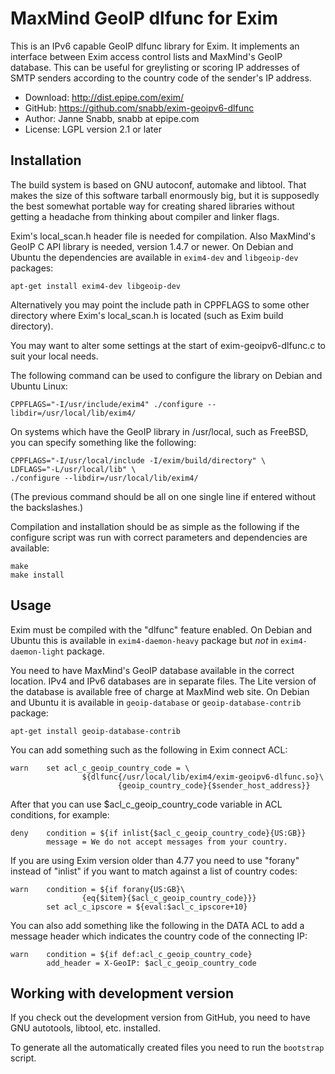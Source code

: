 MaxMind GeoIP dlfunc for Exim
=============================

This is an IPv6 capable GeoIP dlfunc library for Exim. It implements an
interface between Exim access control lists and MaxMind's GeoIP database.
This can be useful for greylisting or scoring IP addresses of SMTP
senders according to the country code of the sender's IP address.

- Download:	http://dist.epipe.com/exim/
- GitHub:	https://github.com/snabb/exim-geoipv6-dlfunc
- Author:	Janne Snabb, snabb at epipe.com
- License:	LGPL version 2.1 or later


## Installation

The build system is based on GNU autoconf, automake and libtool. That
makes the size of this software tarball enormously big, but it is
supposedly the best somewhat portable way for creating shared libraries
without getting a headache from thinking about compiler and linker flags.

Exim's local_scan.h header file is needed for compilation. Also MaxMind's
GeoIP C API library is needed, version 1.4.7 or newer. On Debian and
Ubuntu the dependencies are available in `exim4-dev` and `libgeoip-dev`
packages:
```
apt-get install exim4-dev libgeoip-dev
```
Alternatively you may point the include path in CPPFLAGS to
some other directory where Exim's local_scan.h is located (such as Exim
build directory).

You may want to alter some settings at the start of exim-geoipv6-dlfunc.c
to suit your local needs.

The following command can be used to configure the library on Debian
and Ubuntu Linux:
```
CPPFLAGS="-I/usr/include/exim4" ./configure --libdir=/usr/local/lib/exim4/
```

On systems which have the GeoIP library in /usr/local, such as FreeBSD,
you can specify something like the following:
```
CPPFLAGS="-I/usr/local/include -I/exim/build/directory" \
LDFLAGS="-L/usr/local/lib" \
./configure --libdir=/usr/local/lib/exim4/
```
(The previous command should be all on one single line if entered without
the backslashes.)

Compilation and installation should be as simple as the following if
the configure script was run with correct parameters and dependencies
are available:
```
make
make install
```

## Usage

Exim must be compiled with the "dlfunc" feature enabled. On Debian
and Ubuntu this is available in `exim4-daemon-heavy` package but *not*
in `exim4-daemon-light` package.

You need to have MaxMind's GeoIP database available in the correct
location. IPv4 and IPv6 databases are in separate files. The Lite version
of the database is available free of charge at MaxMind web site. On Debian
and Ubuntu it is available in `geoip-database` or `geoip-database-contrib`
package:
```
apt-get install geoip-database-contrib
```

You can add something such as the following in Exim connect ACL:
```
warn    set acl_c_geoip_country_code = \
                ${dlfunc{/usr/local/lib/exim4/exim-geoipv6-dlfunc.so}\
                        {geoip_country_code}{$sender_host_address}}
```

After that you can use $acl_c_geoip_country_code variable in ACL
conditions, for example:
```
deny    condition = ${if inlist{$acl_c_geoip_country_code}{US:GB}}
        message = We do not accept messages from your country.
```

If you are using Exim version older than 4.77 you need to use "forany"
instead of "inlist" if you want to match against a list of country codes:
```
warn    condition = ${if forany{US:GB}\
                {eq{$item}{$acl_c_geoip_country_code}}}
        set acl_c_ipscore = ${eval:$acl_c_ipscore+10}
```

You can also add something like the following in the DATA ACL to add a
message header which indicates the country code of the connecting IP:
```
warn    condition = ${if def:acl_c_geoip_country_code}
        add_header = X-GeoIP: $acl_c_geoip_country_code
```

## Working with development version

If you check out the development version from GitHub, you need to have
GNU autotools, libtool, etc. installed.

To generate all the automatically created files you need to run the
`bootstrap` script.

